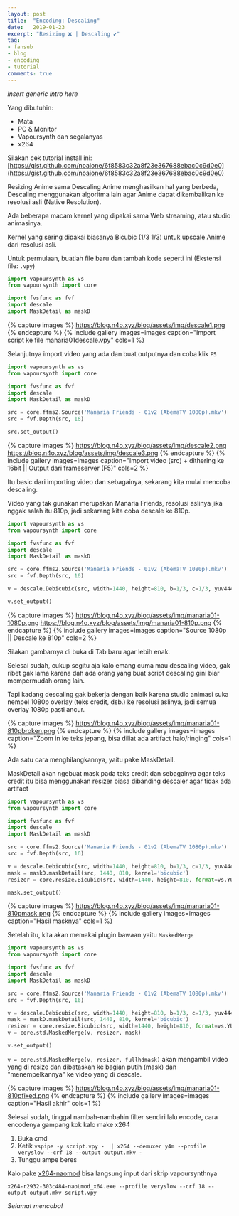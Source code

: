 ```yaml
---
layout: post
title:  "Encoding: Descaling"
date:   2019-01-23
excerpt: "Resizing ❌ | Descaling ✔️"
tag:
- fansub 
- blog
- encoding
- tutorial
comments: true
---
```


*insert generic intro here*

Yang dibutuhin:
- Mata
- PC & Monitor
- Vapoursynth dan segalanyas
- x264

Silakan cek tutorial install ini: [https://gist.github.com/noaione/6f8583c32a8f23e367688ebac0c9d0e0](https://gist.github.com/noaione/6f8583c32a8f23e367688ebac0c9d0e0)

Resizing Anime sama Descaling Anime menghasilkan hal yang berbeda, Descaling menggunakan algoritma lain agar
Anime dapat dikembalikan ke resolusi asli (Native Resolution).

Ada beberapa macam kernel yang dipakai sama Web streaming, atau studio animasinya.

Kernel yang sering dipakai biasanya Bicubic (1/3 1/3) untuk upscale Anime dari resolusi asli.

Untuk permulaan, buatlah file baru dan tambah kode seperti ini (Ekstensi file: `.vpy`)
```py
import vapoursynth as vs
from vapoursynth import core

import fvsfunc as fvf
import descale
import MaskDetail as maskD

```

{% capture images %}
	https://blog.n4o.xyz/blog/assets/img/descale1.png
{% endcapture %}
{% include gallery images=images caption="Import script ke file manaria01descale.vpy" cols=1 %}

Selanjutnya import video yang ada dan buat outputnya dan coba klik `F5`

```py
import vapoursynth as vs
from vapoursynth import core

import fvsfunc as fvf
import descale
import MaskDetail as maskD

src = core.ffms2.Source('Manaria Friends - 01v2 (AbemaTV 1080p).mkv')
src = fvf.Depth(src, 16)

src.set_output()
```

{% capture images %}
	https://blog.n4o.xyz/blog/assets/img/descale2.png
	https://blog.n4o.xyz/blog/assets/img/descale3.png
{% endcapture %}
{% include gallery images=images caption="Import video (src) + dithering ke 16bit || Output dari frameserver (F5)" cols=2 %}

Itu basic dari importing video dan sebagainya, sekarang kita mulai mencoba descaling.

Video yang tak gunakan merupakan Manaria Friends, resolusi aslinya jika nggak salah itu 810p, jadi sekarang kita coba descale ke 810p.

```py
import vapoursynth as vs
from vapoursynth import core

import fvsfunc as fvf
import descale
import MaskDetail as maskD

src = core.ffms2.Source('Manaria Friends - 01v2 (AbemaTV 1080p).mkv')
src = fvf.Depth(src, 16)

v = descale.Debicubic(src, width=1440, height=810, b=1/3, c=1/3, yuv444=True)

v.set_output()
```

{% capture images %}
	https://blog.n4o.xyz/blog/assets/img/manaria01-1080p.png
	https://blog.n4o.xyz/blog/assets/img/manaria01-810p.png
{% endcapture %}
{% include gallery images=images caption="Source 1080p || Descale ke 810p" cols=2 %}

Silakan gambarnya di buka di Tab baru agar lebih enak.


Selesai sudah, cukup segitu aja kalo emang cuma mau descaling video, gak ribet gak lama karena dah ada orang yang buat script descaling gini biar mempermudah orang lain.

Tapi kadang descaling gak bekerja dengan baik karena studio animasi suka nempel 1080p overlay (teks credit, dsb.) ke resolusi aslinya, jadi semua overlay 1080p pasti ancur.

{% capture images %}
	https://blog.n4o.xyz/blog/assets/img/manaria01-810pbroken.png
{% endcapture %}
{% include gallery images=images caption="Zoom in ke teks jepang, bisa diliat ada artifact halo/ringing" cols=1 %}

Ada satu cara menghilangkannya, yaitu pake MaskDetail.

MaskDetail akan ngebuat mask pada teks credit dan sebagainya agar teks credit itu bisa menggunakan resizer biasa dibanding descaler agar tidak ada artifact

```py
import vapoursynth as vs
from vapoursynth import core

import fvsfunc as fvf
import descale
import MaskDetail as maskD

src = core.ffms2.Source('Manaria Friends - 01v2 (AbemaTV 1080p).mkv')
src = fvf.Depth(src, 16)

v = descale.Debicubic(src, width=1440, height=810, b=1/3, c=1/3, yuv444=True) # Descaler
mask = maskD.maskDetail(src, 1440, 810, kernel='bicubic')
resizer = core.resize.Bicubic(src, width=1440, height=810, format=vs.YUV444P16) # Resizer, silakan ganti YUV444P16 menjadi YUV420P16 jika `yuv444=False`

mask.set_output()
```

{% capture images %}
	https://blog.n4o.xyz/blog/assets/img/manaria01-810pmask.png
{% endcapture %}
{% include gallery images=images caption="Hasil masknya" cols=1 %}

Setelah itu, kita akan memakai plugin bawaan yaitu `MaskedMerge`

```py
import vapoursynth as vs
from vapoursynth import core

import fvsfunc as fvf
import descale
import MaskDetail as maskD

src = core.ffms2.Source('Manaria Friends - 01v2 (AbemaTV 1080p).mkv')
src = fvf.Depth(src, 16)

v = descale.Debicubic(src, width=1440, height=810, b=1/3, c=1/3, yuv444=True) # Descaler
mask = maskD.maskDetail(src, 1440, 810, kernel='bicubic')
resizer = core.resize.Bicubic(src, width=1440, height=810, format=vs.YUV444P16) # Resizer, silakan ganti YUV444P16 menjadi YUV420P16 jika `yuv444=False`
v = core.std.MaskedMerge(v, resizer, mask)

v.set_output()
```

`v = core.std.MaskedMerge(v, resizer, fullhdmask)` akan mengambil video yang di resize dan dibataskan ke bagian putih (mask) dan "menempelkannya" ke video yang di descale.

{% capture images %}
	https://blog.n4o.xyz/blog/assets/img/manaria01-810pfixed.png
{% endcapture %}
{% include gallery images=images caption="Hasil akhir" cols=1 %}

Selesai sudah, tinggal nambah-nambahin filter sendiri lalu encode, cara encodenya gampang kok kalo make x264

1. Buka cmd
2. Ketik `vspipe -y script.vpy -  | x264 --demuxer y4m --profile veryslow --crf 18 --output output.mkv -`
3. Tunggu ampe beres

Kalo pake [x264-naomod](https://github.com/noaione/x264_naomod/releases) bisa langsung input dari skrip vapoursynthnya

`x264-r2932-303c484-naoLmod_x64.exe --profile veryslow --crf 18 --output output.mkv script.vpy`


*Selamat mencoba!*